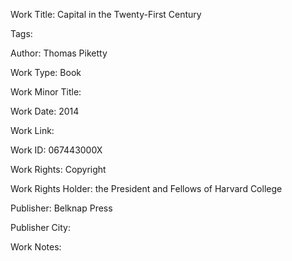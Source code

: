 Work Title: Capital in the Twenty-First Century 

Tags: 

Author: Thomas Piketty

Work Type: Book 

Work Minor Title:  

Work Date: 2014

Work Link:  

Work ID:  067443000X

Work Rights:  Copyright

Work Rights Holder:  the President and Fellows of Harvard College

Publisher:  Belknap Press

Publisher City:  

Work Notes: 

